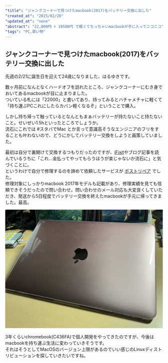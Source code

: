 ```yaml
---
"title": "ジャンクコーナーで見つけたmacbook(2017)をバッテリー交換に出した"
"created_at": "2025/02/28"
"updated_at": "none"
"abstract": "22,000円 + 19580円 で軽くてちっちゃいmacbookが手に入ってニコニコ"
"tags": "PC,買い物"
---
```

## ジャンクコーナーで見つけたmacbook(2017)をバッテリー交換に出した

先週の2/21に誕生日を迎えて24歳になりました、はるゆきです。

数ヶ月前になんとなくハードオフを訪れたところ、ジャンクコーナーにむき身でおいてあるmacbookが目に止まりました。  
ついている札には「22000」と書いてあり、持ってみるとハチャメチャに軽くて「持ち運ぶPCこれにしたらカバン軽くなるぞ」ということで購入。

しかし持ち帰って触っているとなんともまぁバッテリーが持たないこと持たないこと。せいぜい1.5hといったところでしょうか。  
流石にこれでは #スタバでMac とか言って意識高そうなエンジニアのフリをすることも叶わないので、どうにかしてバッテリー交換をしようと画策していました。

最初は自分で裏開けて交換するつもりだったのですが、[iFixit](https://jp.ifixit.com/Guide/Retina+MacBook+2017%E3%83%90%E3%83%83%E3%83%86%E3%83%AA%E3%83%BC+%E3%81%AE%E4%BA%A4%E6%8F%9B/110039)やブログ記事を読んでいるうちに「これ...金払ってやってもらうほうが楽じゃないか流石に」と気づくことに。  
というわけで自分で修理するのを諦めて依頼したサービスが [ポストリペア](https://postrepair.net/) でした。  
修理対象にしっかりmacbook 2017年モデルも記載があり、修理実績を見ても信頼できそうだったので問い合わせ。問い合わせのメール対応も大変良くしていただき、発送から5日程度でバッテリー交換を終えたmacbookが手元に帰ってきました。最高。

![バッテリー交換を終えたmacbook](imgs/20250228/IMG_4517.JPG)

3年くらいchromebook(C436FA)で個人開発をやってきたのですが、今後はmacbookを持ち運ぶ生活に変わっていきそうです。  
それはそうとしてMacOSのバージョン上限があるのでいい感じのLinuxディストリビューションを探していきたいですね。